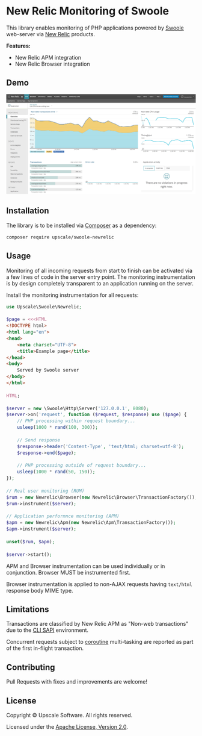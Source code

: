 New Relic Monitoring of Swoole
==============================

This library enables monitoring of PHP applications powered by [Swoole](https://www.swoole.co.uk/) web-server via [New Relic](https://newrelic.com/) products.

**Features:**
- New Relic APM integration
- New Relic Browser integration

## Demo

![New Relic APM dashboard](docs/img/newrelic_apm_swoole.png)

## Installation

The library is to be installed via [Composer](https://getcomposer.org/) as a dependency:
```bash
composer require upscale/swoole-newrelic
```

## Usage

Monitoring of all incoming requests from start to finish can be activated via a few lines of code in the server entry point.
The monitoring instrumentation is by design completely transparent to an application running on the server.

Install the monitoring instrumentation for all requests:
```php
use Upscale\Swoole\Newrelic;

$page = <<<HTML
<!DOCTYPE html>
<html lang="en">
<head>
    <meta charset="UTF-8">
    <title>Example page</title>
</head>
<body>
    Served by Swoole server
</body>
</html>

HTML;

$server = new \Swoole\Http\Server('127.0.0.1', 8080);
$server->on('request', function ($request, $response) use ($page) {
    // PHP processing within request boundary...
    usleep(1000 * rand(100, 300));
    
    // Send response
    $response->header('Content-Type', 'text/html; charset=utf-8');
    $response->end($page);
    
    // PHP processing outside of request boundary...
    usleep(1000 * rand(50, 150));
});

// Real user monitoring (RUM)
$rum = new Newrelic\Browser(new Newrelic\Browser\TransactionFactory());
$rum->instrument($server);

// Application performnce monitoring (APM)
$apm = new Newrelic\Apm(new Newrelic\Apm\TransactionFactory());
$apm->instrument($server);

unset($rum, $apm);

$server->start();
```

APM and Browser instrumentation can be used individually or in conjunction.
Browser MUST be instrumented first.

Browser instrumentation is applied to non-AJAX requests having `text/html` response body MIME type.

## Limitations

Transactions are classified by New Relic APM as "Non-web transactions" due to the [CLI SAPI](https://www.php.net/manual/en/features.commandline.introduction.php) environment.

Concurrent requests subject to [coroutine](https://www.swoole.co.uk/coroutine) multi-tasking are reported as part of the first in-flight transaction.

## Contributing

Pull Requests with fixes and improvements are welcome!

## License

Copyright © Upscale Software. All rights reserved.

Licensed under the [Apache License, Version 2.0](http://www.apache.org/licenses/LICENSE-2.0).
